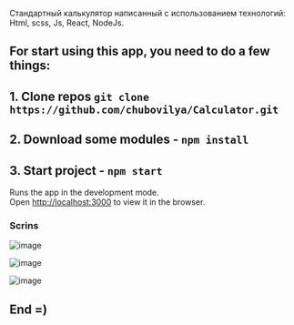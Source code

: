 Стандартный калькулятор написанный с использованием технологий:
  Html, scss, Js, React, NodeJs.
## For start using this app, you need to do a few things:
## 1. Clone repos `git clone https://github.com/chubovilya/Calculator.git`
## 2. Download some modules - `npm install`
## 3. Start project - `npm start`

Runs the app in the development mode.<br />
Open [http://localhost:3000](http://localhost:3000) to view it in the browser.

### Scrins
![image](https://user-images.githubusercontent.com/46792640/171491232-394b3bbf-9881-42f7-9700-e66c883c82f7.png)

![image](https://user-images.githubusercontent.com/46792640/171491295-4ef4ae65-4ad6-4ded-b01d-53a464c12c85.png)

![image](https://user-images.githubusercontent.com/46792640/171491343-12d16b9a-15f5-485e-b9da-ea67e7e9a72a.png)

## End =)

